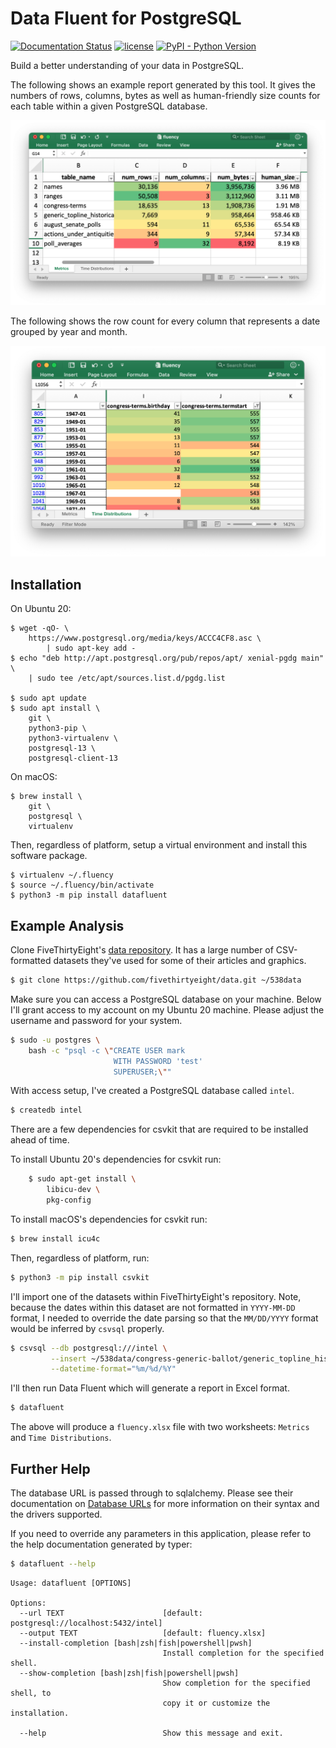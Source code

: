 # Data Fluent for PostgreSQL

[![Documentation Status](https://readthedocs.org/projects/datafluent/badge/?version=latest)](http://datafluent.readthedocs.io/en/latest/)
[![license](http://img.shields.io/badge/license-MIT-red.svg?style=flat)](http://opensource.org/licenses/MIT)
[![PyPI - Python Version](https://img.shields.io/pypi/pyversions/datafluent.svg)](https://pypi.org/project/datafluent/)

Build a better understanding of your data in PostgreSQL.

The following shows an example report generated by this tool. It gives the numbers of rows, columns, bytes as well as human-friendly size counts for each table within a given PostgreSQL database.

![The Metrics Report](https://github.com/marklit/datafluent_pg/raw/main/example.png)

The following shows the row count for every column that represents a date grouped by year and month.

![The Time Distribution Report](https://github.com/marklit/datafluent_pg/raw/main/example2.png)

## Installation

On Ubuntu 20:

```
$ wget -qO- \
    https://www.postgresql.org/media/keys/ACCC4CF8.asc \
        | sudo apt-key add -
$ echo "deb http://apt.postgresql.org/pub/repos/apt/ xenial-pgdg main" \
    | sudo tee /etc/apt/sources.list.d/pgdg.list

$ sudo apt update
$ sudo apt install \
    git \
    python3-pip \
    python3-virtualenv \
    postgresql-13 \
    postgresql-client-13
```

On macOS:

```
$ brew install \
    git \
    postgresql \
    virtualenv
```

Then, regardless of platform, setup a virtual environment and install this software package.

```
$ virtualenv ~/.fluency
$ source ~/.fluency/bin/activate
$ python3 -m pip install datafluent
```

## Example Analysis

Clone FiveThirtyEight's [data repository](https://data.fivethirtyeight.com/). It has a large number of CSV-formatted datasets they've used for some of their articles and graphics.

```bash
$ git clone https://github.com/fivethirtyeight/data.git ~/538data
```

Make sure you can access a PostgreSQL database on your machine. Below I'll grant access to my account on my Ubuntu 20 machine. Please adjust the username and password for your system.

```bash
$ sudo -u postgres \
    bash -c "psql -c \"CREATE USER mark
                       WITH PASSWORD 'test'
                       SUPERUSER;\""
```

With access setup, I've created a PostgreSQL database called ``intel``.

```bash
$ createdb intel
```

There are a few dependencies for csvkit that are required to be installed ahead of time.

To install Ubuntu 20's dependencies for csvkit run:

```bash
    $ sudo apt-get install \
        libicu-dev \
        pkg-config
```

To install macOS's dependencies for csvkit run:

```bash
$ brew install icu4c
```

Then, regardless of platform, run:

```bash
$ python3 -m pip install csvkit
```

I'll import one of the datasets within FiveThirtyEight's repository. Note, because the dates within this dataset are not formatted in ```YYYY-MM-DD``` format, I needed to override the date parsing so that the ```MM/DD/YYYY``` format would be inferred by ``csvsql`` properly.

```bash
$ csvsql --db postgresql:///intel \
         --insert ~/538data/congress-generic-ballot/generic_topline_historical.csv \
         --datetime-format="%m/%d/%Y"
```

I'll then run Data Fluent which will generate a report in Excel format.

```bash
$ datafluent
```

The above will produce a ```fluency.xlsx``` file with two worksheets: ```Metrics``` and ```Time Distributions```.

## Further Help

The database URL is passed through to sqlalchemy. Please see their documentation on [Database URLs](https://docs.sqlalchemy.org/en/14/core/engines.html#database-urls) for more information on their syntax and the drivers supported.

If you need to override any parameters in this application, please refer to the help documentation generated by typer:

```bash
$ datafluent --help
```

```
Usage: datafluent [OPTIONS]

Options:
  --url TEXT                      [default: postgresql://localhost:5432/intel]
  --output TEXT                   [default: fluency.xlsx]
  --install-completion [bash|zsh|fish|powershell|pwsh]
                                  Install completion for the specified shell.
  --show-completion [bash|zsh|fish|powershell|pwsh]
                                  Show completion for the specified shell, to
                                  copy it or customize the installation.

  --help                          Show this message and exit.
```